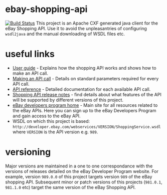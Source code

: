 # ebay-shopping-api
[![Build Status](https://travis-ci.org/tonicsoft/ebay-shopping-api.svg?branch=master)](https://travis-ci.org/tonicsoft/ebay-shopping-api)
This project is an Apache CXF generated java client for the eBay Shopping API. Use it to avoid the unpleasantries of configuring `wsdl2java` and the manual downloading of WSDL files etc.

# useful links
 - [User guide](https://developer.ebay.com/devzone/shopping/docs/Concepts/ShoppingAPIGuide.html) - Explains how the shopping API works and shows how to make an API call.
 - [Making an API call](https://developer.ebay.com/devzone/shopping/docs/Concepts/ShoppingAPI_FormatOverview.html) - Details on standard parameters required for every API call.
 - [API reference](https://developer.ebay.com/devzone/shopping/docs/CallRef/index.html) - Detailed documentation for each available API call.
 - [Shopping API release notes](https://developer.ebay.com/devzone/shopping/docs/ReleaseNotes.html) - find details about what features of the API will be supported by different versions of this project.
 - [eBay developers program home](https://go.developer.ebay.com/) - Main site for all resources related to the eBay APIs. Here you can sign up to the eBay Developers Program and gain access to the eBay API.
 - WSDL on which this project is based: `http://developer.ebay.com/webservices/VERSION/ShoppingService.wsdl` where `VERSION` is the API version e.g. `989`.

# versioning
Major versions are maintained in a one to one correspondance with the versions of releases detailed on the eBay Developer Program website. For example, version `989.0.0` of this project targets version `989` of the eBay shopping API. Subsequent minor or patch versions of this projects (`981.0.1`, `981.1.0` etc) target the same version of the eBay Shopping API.
